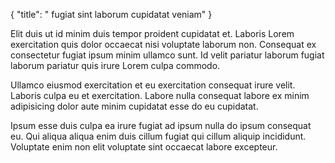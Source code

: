 {
"title": " fugiat sint laborum cupidatat veniam"
}

Elit duis ut id minim duis tempor proident cupidatat et. Laboris Lorem exercitation quis dolor occaecat nisi voluptate laborum non. Consequat ex consectetur fugiat ipsum minim ullamco sunt. Id velit pariatur laborum fugiat laborum pariatur quis irure Lorem culpa commodo.

Ullamco eiusmod exercitation et eu exercitation consequat irure velit. Laboris culpa eu et exercitation. Labore nulla consequat labore ex minim adipisicing dolor aute minim cupidatat esse do eu cupidatat.

Ipsum esse duis culpa ea irure fugiat ad ipsum nulla do ipsum consequat eu. Qui aliqua aliqua enim duis cillum fugiat qui cillum aliquip incididunt. Voluptate enim non elit voluptate sint occaecat labore excepteur.